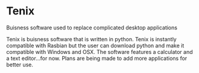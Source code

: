 # Tenix
Buisness software used to replace complicated desktop applications

Tenix is buisness software that is written in python. Tenix is instantly compatible with Rasbian but the user can download python
and make it compatible with Windows and OSX. The software features a calculator and a text editor...for now. Plans are being made to add more applications for better use.
